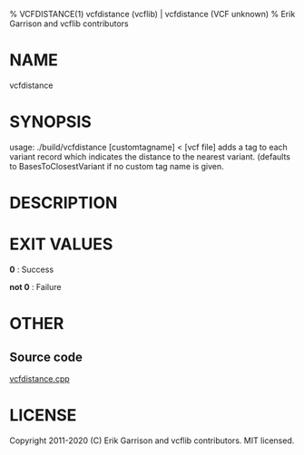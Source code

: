 % VCFDISTANCE(1) vcfdistance (vcflib) | vcfdistance (VCF unknown)
% Erik Garrison and vcflib contributors

# NAME

vcfdistance

# SYNOPSIS

usage: ./build/vcfdistance [customtagname] < [vcf file] adds a tag to each variant record which indicates the distance to the nearest variant. (defaults to BasesToClosestVariant if no custom tag name is given.

# DESCRIPTION







# EXIT VALUES

**0**
: Success

**not 0**
: Failure

# OTHER

## Source code

[vcfdistance.cpp](https://github.com/vcflib/vcflib/blob/master/src/vcfdistance.cpp)

# LICENSE

Copyright 2011-2020 (C) Erik Garrison and vcflib contributors. MIT licensed.

<!--
  Created with ./scripts/bin2md.rb scripts/bin2md-template.erb
-->
